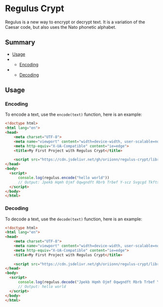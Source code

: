 # Regulus Crypt
Regulus is a new way to encrypt or decrypt text. It is a variation of the Caesar code, but also uses the Nato phonetic alphabet.

## Summary
* [Usage](#usage)
* * [Encoding](#encoding)
* * [Decoding](#decoding)

## Usage
### Encoding
To encode a text, use the `encode(text)` function, here is an example:
````html
<!doctype html>
<html lang="en">
<head>
    <meta charset="UTF-8">
    <meta name="viewport" content="width=device-width, user-scalable=no, initial-scale=1.0, maximum-scale=1.0, minimum-scale=1.0">
    <meta http-equiv="X-UA-Compatible" content="ie=edge">
    <title>My First Project with Regulus Crypt</title>
    
    <script src="https://cdn.jsdelivr.net/gh/oriionn/regulus-crypt/library/web/regulus-crypt.js"></script>
</head>
<body>
  <script>
      console.log(regulus.encode("hello world"))
      // Output: Jpekb Hqmh Ojmf Oqwgndft Rbrb Trbef Y-scz Svgcgd Tkftsc Ppxfocgs Feiq
  </script>
</body>
</html>
````

### Decoding
To decode a text, use the `decode(text)` function, here is an example:
````html
<!doctype html>
<html lang="en">
<head>
    <meta charset="UTF-8">
    <meta name="viewport" content="width=device-width, user-scalable=no, initial-scale=1.0, maximum-scale=1.0, minimum-scale=1.0">
    <meta http-equiv="X-UA-Compatible" content="ie=edge">
    <title>My First Project with Regulus Crypt</title>
    
    <script src="https://cdn.jsdelivr.net/gh/oriionn/regulus-crypt/library/web/regulus-crypt.js"></script>
</head>
<body>
  <script>
      console.log(regulus.decode("Jpekb Hqmh Ojmf Oqwgndft Rbrb Trbef Y-scz Svgcgd Tkftsc Ppxfocgs Feiq"))
      // Output: hello world
  </script>
</body>
</html>
````